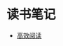 # 读书笔记
* [高效阅读](https://github.com/wuyanlong279/readingnotes/blob/master/%E9%AB%98%E6%95%88%E9%98%85%E8%AF%BB.md)
